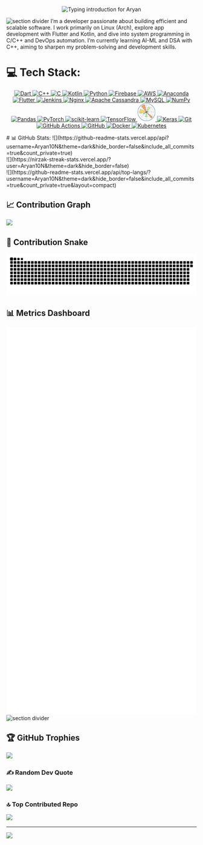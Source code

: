 <p align="center">
  <img src="https://readme-typing-svg.demolab.com?font=JetBrains+Mono&size=20&pause=900&color=70A5FD&center=true&vCenter=true&width=900&lines=Hi%2C+I%27m+Aryan;Developer+on+Linux+%28Arch%29+%7C+Flutter%2C+Kotlin%2C+C%2FC%2B%2B%2C+Python;Clean%2C+efficient%2C+scalable+software+%26+DevOps+automation" alt="Typing introduction for Aryan" />
</p>
<img src="https://capsule-render.vercel.app/api?type=waving&height=120&color=0:0F2027,50:203A43,100:2C5364&section=header&reversal=true" alt="section divider" />
I’m a developer passionate about building efficient and scalable software. I work primarily on Linux (Arch), explore app development with Flutter and Kotlin, and dive into system programming in C/C++ and DevOps automation. I’m currently learning AI-ML and DSA with C++, aiming to sharpen my problem-solving and development skills.


# 💻 Tech Stack:
<p align="center">
  <a href="https://dart.dev" title="Dart">
    <img src="https://cdn.jsdelivr.net/gh/devicons/devicon/icons/dart/dart-original.svg" alt="Dart" width="48" height="48"/>
  </a>
  <a href="https://isocpp.org/" title="C++">
    <img src="https://cdn.jsdelivr.net/gh/devicons/devicon/icons/cplusplus/cplusplus-original.svg" alt="C++" width="48" height="48"/>
  </a>
  <a href="https://en.wikipedia.org/wiki/C_(programming_language)" title="C">
    <img src="https://cdn.jsdelivr.net/gh/devicons/devicon/icons/c/c-original.svg" alt="C" width="48" height="48"/>
  </a>
  <a href="https://kotlinlang.org" title="Kotlin">
    <img src="https://cdn.jsdelivr.net/gh/devicons/devicon/icons/kotlin/kotlin-original.svg" alt="Kotlin" width="48" height="48"/>
  </a>
  <a href="https://www.python.org" title="Python">
    <img src="https://cdn.jsdelivr.net/gh/devicons/devicon/icons/python/python-original.svg" alt="Python" width="48" height="48"/>
  </a>
  <a href="https://firebase.google.com" title="Firebase">
    <img src="https://cdn.jsdelivr.net/gh/devicons/devicon/icons/firebase/firebase-plain.svg" alt="Firebase" width="48" height="48"/>
  </a>
  <a href="https://aws.amazon.com" title="AWS">
    <img src="https://cdn.jsdelivr.net/gh/devicons/devicon/icons/amazonwebservices/amazonwebservices-original.svg" alt="AWS" width="48" height="48"/>
  </a>
  <a href="https://www.anaconda.com" title="Anaconda">
    <img src="https://cdn.jsdelivr.net/gh/devicons/devicon/icons/anaconda/anaconda-original.svg" alt="Anaconda" width="48" height="48"/>
  </a>
  <a href="https://flutter.dev" title="Flutter">
    <img src="https://cdn.jsdelivr.net/gh/devicons/devicon/icons/flutter/flutter-original.svg" alt="Flutter" width="48" height="48"/>
  </a>
  <a href="https://www.jenkins.io" title="Jenkins">
    <img src="https://cdn.jsdelivr.net/gh/devicons/devicon/icons/jenkins/jenkins-original.svg" alt="Jenkins" width="48" height="48"/>
  </a>
  <a href="https://nginx.org" title="Nginx">
    <img src="https://cdn.jsdelivr.net/gh/devicons/devicon/icons/nginx/nginx-original.svg" alt="Nginx" width="48" height="48"/>
  </a>
  <a href="https://cassandra.apache.org" title="Apache Cassandra">
    <img src="https://cdn.jsdelivr.net/gh/devicons/devicon/icons/cassandra/cassandra-original.svg" alt="Apache Cassandra" width="48" height="48"/>
  </a>
  <a href="https://www.mysql.com" title="MySQL">
    <img src="https://cdn.jsdelivr.net/gh/devicons/devicon/icons/mysql/mysql-original.svg" alt="MySQL" width="48" height="48"/>
  </a>
  <a href="https://numpy.org" title="NumPy">
    <img src="https://cdn.jsdelivr.net/gh/devicons/devicon/icons/numpy/numpy-original.svg" alt="NumPy" width="48" height="48"/>
  </a>
  <a href="https://pandas.pydata.org" title="Pandas">
    <img src="https://cdn.jsdelivr.net/gh/devicons/devicon/icons/pandas/pandas-original.svg" alt="Pandas" width="48" height="48"/>
  </a>
  <a href="https://pytorch.org" title="PyTorch">
    <img src="https://cdn.jsdelivr.net/gh/devicons/devicon/icons/pytorch/pytorch-original.svg" alt="PyTorch" width="48" height="48"/>
  </a>
  <a href="https://scikit-learn.org" title="scikit-learn">
    <img src="https://cdn.jsdelivr.net/gh/devicons/devicon/icons/scikitlearn/scikitlearn-original.svg" alt="scikit-learn" width="48" height="48"/>
  </a>
  <a href="https://www.tensorflow.org" title="TensorFlow">
    <img src="https://cdn.jsdelivr.net/gh/devicons/devicon/icons/tensorflow/tensorflow-original.svg" alt="TensorFlow" width="48" height="48"/>
  </a>
  <a href="https://matplotlib.org" title="Matplotlib">
    <img src="https://raw.githubusercontent.com/devicons/devicon/master/icons/matplotlib/matplotlib-original.svg" alt="Matplotlib" width="48" height="48"/>
  </a>
  <a href="https://keras.io" title="Keras">
    <img src="https://cdn.jsdelivr.net/gh/devicons/devicon/icons/keras/keras-original.svg" alt="Keras" width="48" height="48"/>
  </a>
  <a href="https://git-scm.com" title="Git">
    <img src="https://cdn.jsdelivr.net/gh/devicons/devicon/icons/git/git-original.svg" alt="Git" width="48" height="48"/>
  </a>
  <a href="https://github.com/features/actions" title="GitHub Actions">
    <img src="https://cdn.jsdelivr.net/gh/devicons/devicon/icons/githubactions/githubactions-original.svg" alt="GitHub Actions" width="48" height="48"/>
  </a>
  <a href="https://github.com" title="GitHub">
    <img src="https://cdn.jsdelivr.net/gh/devicons/devicon/icons/github/github-original.svg" alt="GitHub" width="48" height="48"/>
  </a>
  <a href="https://www.docker.com" title="Docker">
    <img src="https://cdn.jsdelivr.net/gh/devicons/devicon/icons/docker/docker-original.svg" alt="Docker" width="48" height="48"/>
  </a>
  <a href="https://kubernetes.io" title="Kubernetes">
    <img src="https://cdn.jsdelivr.net/gh/devicons/devicon/icons/kubernetes/kubernetes-plain.svg" alt="Kubernetes" width="48" height="48"/>
  </a>
</p>
# 📊 GitHub Stats:
![](https://github-readme-stats.vercel.app/api?username=Aryan10N&theme=dark&hide_border=false&include_all_commits=true&count_private=true)<br/>
![](https://nirzak-streak-stats.vercel.app/?user=Aryan10N&theme=dark&hide_border=false)<br/>
![](https://github-readme-stats.vercel.app/api/top-langs/?username=Aryan10N&theme=dark&hide_border=false&include_all_commits=true&count_private=true&layout=compact)

## 📈 Contribution Graph
![](https://github-readme-activity-graph.vercel.app/graph?username=Aryan10N&theme=tokyo-night&hide_border=false&area=true)

## 🐍 Contribution Snake
![GitHub Contribution Snake](https://github.com/Aryan10N/Aryan10N/blob/output/github-contribution-grid-snake.svg)

## 📊 Metrics Dashboard
<img src="https://raw.githubusercontent.com/Aryan10N/Aryan10N/main/metrics.svg" alt="GitHub Metrics for Aryan10N" />

<img src="https://capsule-render.vercel.app/api?type=waving&height=120&color=0:0F2027,50:203A43,100:2C5364&section=footer" alt="section divider" />

## 🏆 GitHub Trophies
![](https://github-profile-trophy.vercel.app/?username=Aryan10N&theme=tokyonight&no-frame=false&no-bg=true&margin-w=4)

### ✍️ Random Dev Quote
![](https://quotes-github-readme.vercel.app/api?type=horizontal&theme=radical)

### 🔝 Top Contributed Repo
![](https://github-contributor-stats.vercel.app/api?username=Aryan10N&limit=5&theme=dark&combine_all_yearly_contributions=true)

---
[![](https://visitcount.itsvg.in/api?id=Aryan10N&icon=0&color=0)](https://visitcount.itsvg.in)

<!-- Proudly created with GPRM ( https://gprm.itsvg.in ) -->  